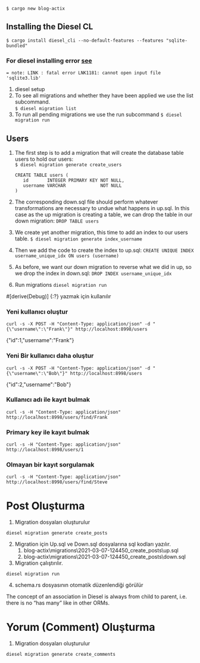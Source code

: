 `$ cargo new blog-actix`

## Installing the Diesel CL
`$ cargo install diesel_cli --no-default-features --features "sqlite-bundled"`

### For diesel installing error [see](https://github.com/diesel-rs/diesel/issues/487)
`= note: LINK : fatal error LNK1181: cannot open input file 'sqlite3.lib'`

1. diesel setup
1. To see all migrations and whether they have  been applied we use the list subcommand.\
`$ diesel migration list`
1. To run all pending migrations we use the run subcommand
`$ diesel migration run`

## Users
1. The first step is to add a migration that will create the database table users to hold our users:\
    `$ diesel migration generate create_users`
    ```   
    CREATE TABLE users (
       id       INTEGER PRIMARY KEY NOT NULL,
       username VARCHAR             NOT NULL
    )  
    ```
1. The corresponding down.sql file should perform whatever transformations are necessary to undue what happens in up.sql. In this case as the up migration is creating a table, we can drop the table in our down migration:
   `DROP TABLE users`
1. We create yet another migration, this time to add an index to our users table.
    `$ diesel migration generate index_username`
1. Then we add the code to create the index to up.sql:
    `CREATE UNIQUE INDEX username_unique_idx ON users (username)`
1. As before, we want our down migration to reverse what we did in up, so we drop the index in down.sql:
    `DROP INDEX username_unique_idx`
   
1. Run migrations
  `diesel migration run`


#[derive(Debug)]
{:?} yazmak için kullanılır


### Yeni kullanıcı oluştur
```
curl -s -X POST -H "Content-Type: application/json" -d "{\"username\":\"Frank\"}" http://localhost:8998/users
```
{"id":1,"username":"Frank"}

### Yeni Bir kullanıcı daha oluştur
```
curl -s -X POST -H "Content-Type: application/json" -d "{\"username\":\"Bob\"}" http://localhost:8998/users
```
{"id":2,"username":"Bob"}

### Kullanıcı adı ile kayıt bulmak
```
curl -s -H "Content-Type: application/json" http://localhost:8998/users/find/Frank
```

### Primary key ile kayıt bulmak
```
curl -s -H "Content-Type: application/json" http://localhost:8998/users/1
```

### Olmayan bir kayıt sorgulamak
```
curl -s -H "Content-Type: application/json" http://localhost:8998/users/find/Steve
```

# Post Oluşturma
1. Migration dosyaları oluşturulur
```
diesel migration generate create_posts
```
2. Migration için Up.sql ve Down.sql dosyalarına sql kodları yazılır.
    1. blog-actix\migrations\2021-03-07-124450_create_posts\up.sql
    2. blog-actix\migrations\2021-03-07-124450_create_posts\down.sql
3. Migration çalıştırılır.
```
diesel migration run
```
4. schema.rs dosyasının otomatik düzenlendiği görülür

The concept of an association in Diesel is always from child to parent, i.e. there is no “has many” like in other ORMs.

# Yorum (Comment) Oluşturma
1. Migration dosyaları oluşturulur
```
diesel migration generate create_comments
```